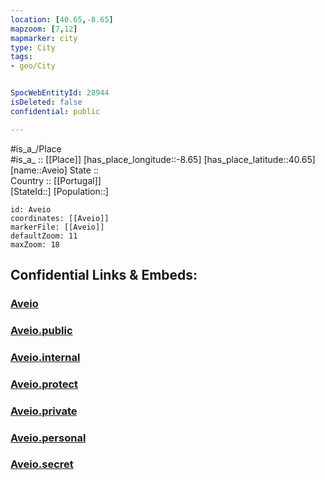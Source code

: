 ```yaml
---
location: [40.65,-8.65] 
mapzoom: [7,12] 
mapmarker: city 
type: City
tags:
- geo/City


SpocWebEntityId: 28944
isDeleted: false
confidential: public

---
```

#is_a_/Place  
#is_a_ :: [[Place]] 
[has_place_longitude::-8.65] 
[has_place_latitude::40.65] 
[name::Aveio] 
State ::  
Country :: [[Portugal]]  
[StateId::] 
[Population::] 



```leaflet
id: Aveio
coordinates: [[Aveio]] 
markerFile: [[Aveio]] 
defaultZoom: 11 
maxZoom: 18
```


## Confidential Links & Embeds: 

### [Aveio](/_Standards/Earth/Continent/Europe/Europe~South/Portugal/Districts~Portugal/Aveiro/City/Aveio.md) 

### [Aveio.public](/_public/Earth/Continent/Europe/Europe~South/Portugal/Districts~Portugal/Aveiro/City/Aveio.public.md) 

### [Aveio.internal](/_internal/Earth/Continent/Europe/Europe~South/Portugal/Districts~Portugal/Aveiro/City/Aveio.internal.md) 

### [Aveio.protect](/_protect/Earth/Continent/Europe/Europe~South/Portugal/Districts~Portugal/Aveiro/City/Aveio.protect.md) 

### [Aveio.private](/_private/Earth/Continent/Europe/Europe~South/Portugal/Districts~Portugal/Aveiro/City/Aveio.private.md) 

### [Aveio.personal](/_personal/Earth/Continent/Europe/Europe~South/Portugal/Districts~Portugal/Aveiro/City/Aveio.personal.md) 

### [Aveio.secret](/_secret/Earth/Continent/Europe/Europe~South/Portugal/Districts~Portugal/Aveiro/City/Aveio.secret.md)


